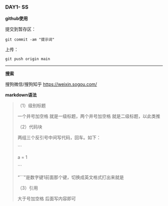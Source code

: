 ### DAY1- SS

**github使用**

提交到暂存区：

```shell
git commit -am "提示词"
```

上传：

```shell
git push origin main
```

--------

**搜索**

搜狗微信/搜狗知乎 https://weixin.sogou.com/

**markdown语法**

> （1）级别标题 
>
> 一个井号加空格 就是一级标题，两个井号加空格 就是二级标题，以此类推
>
> （2）代码块
>
> 两组三个反引号中间写代码，回车。如下：
>
> \```
>
> a = 1
>
> \```
>
> “```”是数字键1前面那个键，切换成英文格式打出来就是
>
> （3）引用
>
> 大于号加空格 后面写内容即可



